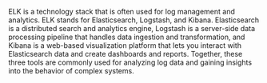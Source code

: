 ELK is a technology stack that is often used for log management and analytics. ELK stands for Elasticsearch, Logstash, and Kibana. Elasticsearch is a distributed search and analytics engine, Logstash is a server-side data processing pipeline that handles data ingestion and transformation, and Kibana is a web-based visualization platform that lets you interact with Elasticsearch data and create dashboards and reports. Together, these three tools are commonly used for analyzing log data and gaining insights into the behavior of complex systems.
